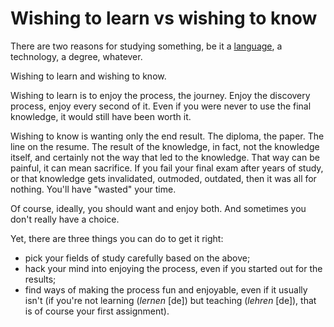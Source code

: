 Wishing to learn vs wishing to know
===

There are two reasons for studying something, be it a [language](how-to-learn-languages), a technology, a degree, whatever.

Wishing to learn and wishing to know.

Wishing to learn is to enjoy the process, the journey. Enjoy the discovery process, enjoy every second of it. Even if you were never to use the final knowledge, it would still have been worth it.

Wishing to know is wanting only the end result. The diploma, the paper. The line on the resume. The result of the knowledge, in fact, not the knowledge itself, and certainly not the way that led to the knowledge. That way can be painful, it can mean sacrifice. If you fail your final exam after years of study, or that knowledge gets invalidated, outmoded, outdated, then it was all for nothing. You'll have "wasted" your time.

Of course, ideally, you should want and enjoy both. And sometimes you don't really have a choice.

Yet, there are three things you can do to get it right:

* pick your fields of study carefully based on the above;
* hack your mind into enjoying the process, even if you started out for the results;
* find ways of making the process fun and enjoyable, even if it usually isn't (if you're not learning (*lernen* [de]) but teaching (*lehren* [de]), that is of course your first assignment).
